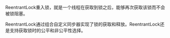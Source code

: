 ReentrantLock重入锁，就是一个线程在获取到锁之后，能够再次获取该锁而不会被锁阻塞。

ReentrantLock通过组合自定义同步器实现了锁的获取和释放。ReentrantLock还是支持获取锁时的公平和非公平性选择。
